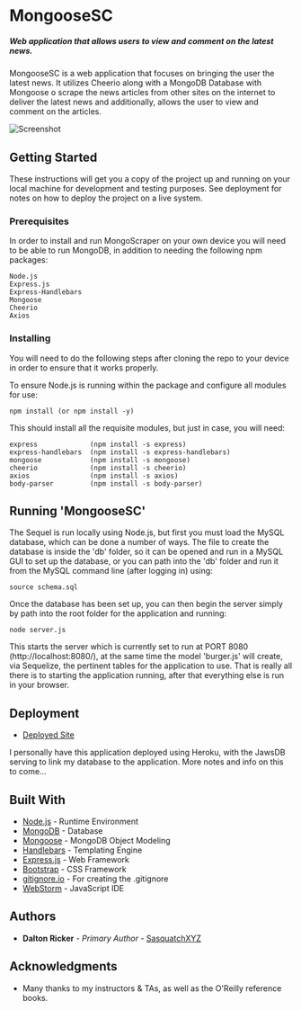 # MongooseSC
##### Web application that allows users to view and comment on the latest news.

MongooseSC is a web application that focuses on bringing the user the latest news.  It utilizes Cheerio along with a MongoDB Database with Mongoose o scrape the news articles from other sites on the internet to deliver the latest news and additionally, allows the user to view and comment on the articles.

![Screenshot](public/assets/img/)

## Getting Started

These instructions will get you a copy of the project up and running on your local machine for development and testing purposes.  See deployment for notes on how to deploy the project on a live system.

### Prerequisites

In order to install and run MongoScraper on your own device you will need to be able to run MongoDB, in addition to needing the following npm packages:

```
Node.js
Express.js
Express-Handlebars
Mongoose
Cheerio
Axios
```

### Installing

You will need to do the following steps after cloning the repo to your device in order to ensure that it works properly.

To ensure Node.js is running within the package and configure all modules for use:

```
npm install (or npm install -y)
```

This should install all the requisite modules, but just in case, you will need:

```
express             (npm install -s express)
express-handlebars  (npm install -s express-handlebars)
mongoose            (npm install -s mongoose)
cheerio             (npm install -s cheerio)
axios               (npm install -s axios)
body-parser         (npm install -s body-parser)
```

## Running 'MongooseSC'

The Sequel is run locally using Node.js, but first you must load the MySQL database, which can be done a number of ways.  The file to create the database is inside the 'db' folder, so it can be opened and run in a MySQL GUI to set up the database, or you can path into the 'db' folder and run it from the MySQL command line (after logging in) using:
 
```
source schema.sql
```
Once the database has been set up, you can then begin the server simply by path into the root folder for the application and running:

```
node server.js
```

This starts the server which is currently set to run at PORT 8080 (http://localhost:8080/), at the same time the model 'burger.js' will create, via Sequelize, the pertinent tables for the application to use.
That is really all there is to starting the application running, after that everything else is run in your browser.

## Deployment

* [Deployed Site]()

I personally have this application deployed using Heroku, with the JawsDB serving to link my database to the application.  More notes and info on this to come...

## Built With

* [Node.js](https://nodejs.org/en/) - Runtime Environment
* [MongoDB](https://www.mongodb.com/) - Database
* [Mongoose](https://mongoosejs.com/) - MongoDB Object Modeling
* [Handlebars](https://handlebarsjs.com/) - Templating Engine
* [Express.js](https://expressjs.com/) - Web Framework
* [Bootstrap](https://getbootstrap.com/) - CSS Framework
* [gitignore.io](https://www.gitignore.io/) - For creating the .gitignore
* [WebStorm](https://www.jetbrains.com/webstorm/) - JavaScript IDE

## Authors

* **Dalton Ricker** - *Primary Author* - [SasquatchXYZ](https://github.com/SasquatchXYZ)

## Acknowledgments
* Many thanks to my instructors & TAs, as well as the O'Reilly reference books.

